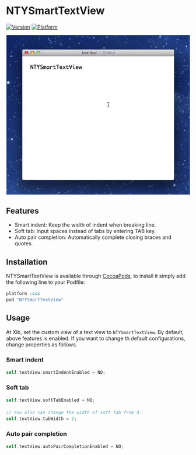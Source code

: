 # NTYSmartTextView

[![Version](http://cocoapod-badges.herokuapp.com/v/NTYSmartTextView/badge.png)](http://cocoadocs.org/docsets/NTYSmartTextView)
[![Platform](http://cocoapod-badges.herokuapp.com/p/NTYSmartTextView/badge.png)](http://cocoadocs.org/docsets/NTYSmartTextView)

![Screenshot](./screenshot.gif)

## Features

- Smart indent: Keep the width of indent when breaking line.
- Soft tab: Input spaces instead of tabs by entering TAB key.
- Auto pair completion: Automatically complete closing braces and quotes.

## Installation

NTYSmartTextView is available through [CocoaPods](http://cocoapods.org), to install
it simply add the following line to your Podfile:

```rb
platform :osx
pod "NTYSmartTextView"
```

## Usage

At Xib, set the custom view of a text view to `NTYSmartTextView`. By default, above features is enabled. If you want to change th default configurations, change properties as follows.

### Smart indent

```objective-c
self.textView.smartIndentEnabled = NO;
```

### Soft tab

```objective-c
self.textView.softTabEnabled = NO;

// You also can change the width of soft tab from 4.
self.textView.tabWidth = 2;
```

### Auto pair completion

```objective-c
self.textView.autoPairCompletionEnabled = NO;
```
